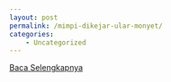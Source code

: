 ```yaml
---
layout: post
permalink: /mimpi-dikejar-ular-monyet/
categories:
    - Uncategorized
---
```


[Baca Selengkapnya](/10)